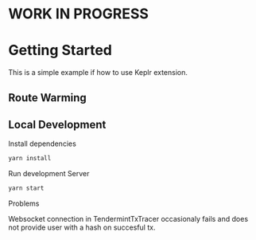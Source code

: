 # WORK IN PROGRESS

# Getting Started 
This is a simple example if how to use Keplr extension. 

## Route Warming
 
## Local Development

Install dependencies

```bash
yarn install
```

Run development Server
```bash
yarn start
```

Problems

Websocket connection in TendermintTxTracer occasionaly fails and does not provide user with a hash on succesful tx.